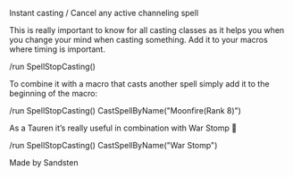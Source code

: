 Instant casting / Cancel any active channeling spell

This is really important to know for all casting classes as it helps you when you change your mind when casting something. Add it to your macros where timing is important.
	
/run SpellStopCasting()

To combine it with a macro that casts another spell simply add it to the beginning of the macro:
	
/run SpellStopCasting() CastSpellByName("Moonfire(Rank 8)")

As a Tauren it’s really useful in combination with War Stomp 🙂
	
/run SpellStopCasting() CastSpellByName("War Stomp")


Made by Sandsten
